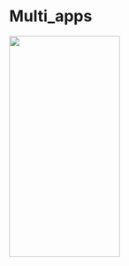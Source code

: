 # Multi_apps
<img src="https://user-images.githubusercontent.com/65389710/148520032-9a7affc3-fc65-49e3-8558-da9d5eb5ffde.jpeg" height="400px" width="200px">
